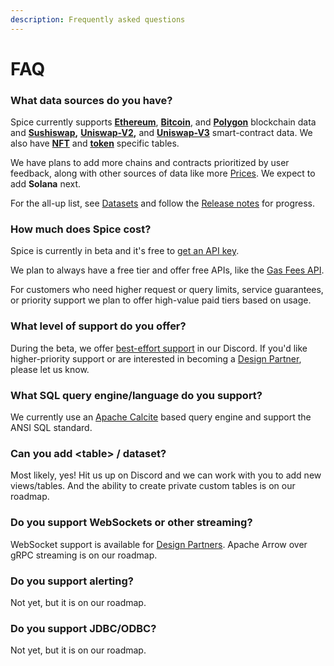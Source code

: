 ```yaml
---
description: Frequently asked questions
---
```


# FAQ

### What data sources do you have?

Spice currently supports [**Ethereum**](reference/sql-query-tables/), [**Bitcoin**](reference/sql-query-tables/bitcoin.md), and [**Polygon**](reference/sql-query-tables/polygon/) blockchain data and [**Sushiswap**](reference/sql-query-tables/sql-query-tables/sushiswap-tables.md)**,** [**Uniswap-V2**](reference/sql-query-tables/sql-query-tables/uniswap-v2-tables.md)**,** and [**Uniswap-V3**](reference/sql-query-tables/sql-query-tables/uniswap-v2-tables.md) smart-contract data. We also have [**NFT**](reference/sql-query-tables/sql-query-tables/nft-tables.md) and [**token**](reference/sql-query-tables/sql-query-tables/token-tables.md) specific tables.

We have plans to add more chains and contracts prioritized by user feedback, along with other sources of data like more [Prices](api/prices.md). We expect to add **Solana** next.

For the all-up list, see [Datasets](datasets.md) and follow the [Release notes](reference/release-notes.md) for progress.

### How much does Spice cost?

Spice is currently in beta and it's free to [get an API key](https://spice.xyz).

We plan to always have a free tier and offer free APIs, like the [Gas Fees API](api/ethereum/gas-fees.md).

For customers who need higher request or query limits, service guarantees, or priority support we plan to offer high-value paid tiers based on usage.

### What level of support do you offer?

During the beta, we offer [best-effort support](broken-reference/) in our Discord. If you'd like higher-priority support or are interested in becoming a [Design Partner](https://www.craft.do/s/bgJFtYzSZwuFXD), please let us know.

### What SQL query engine/language do you support?

We currently use an [Apache Calcite](https://calcite.apache.org/) based query engine and support the ANSI SQL standard.

### Can you add \<table> / dataset?

Most likely, yes! Hit us up on Discord and we can work with you to add new views/tables. And the ability to create private custom tables is on our roadmap.

### Do you support WebSockets or other streaming?

WebSocket support is available for [Design Partners](https://www.craft.do/s/bgJFtYzSZwuFXD). Apache Arrow over gRPC streaming is on our roadmap.

### Do you support alerting?

Not yet, but it is on our roadmap.

### Do you support JDBC/ODBC?

Not yet, but it is on our roadmap.
